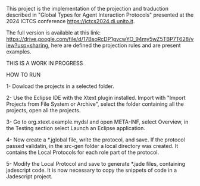This project is the implementation of the projection and traduction described in "Global Types for Agent Interaction Protocols" presented at the 2024 ICTCS conference https://ictcs2024.di.unito.it.


The full version is available at this link: https://drive.google.com/file/d/17BsoRcDP1gvcwYO_94my5wZ5TBP7T628/view?usp=sharing, here are defined the projection rules and are present examples.

THIS IS A WORK IN PROGRESS

HOW TO RUN

1- Dowload the projects in a selected folder.

2- Use the Eclipse IDE with the Xtext plugin installed. Import with "Import Projects from File System or Archive", select the folder containing all the projects, open all the projects.

3- Go to org.xtext.example.mydsl and open META-INF, select Overview, in the Testing section select Launch an Eclipse application.

4- Now create a *.jglobal file, write the protocol, and save. If the protocol passed validatin, in the src-gen folder a local directory was created. It contains the Local Protocols for each role part of the protocol.

5- Modify the Local Protocol and save to generate *.jade files, containing jadescript code. It is now necessary to copy the snippets of code in a Jadescript project.
